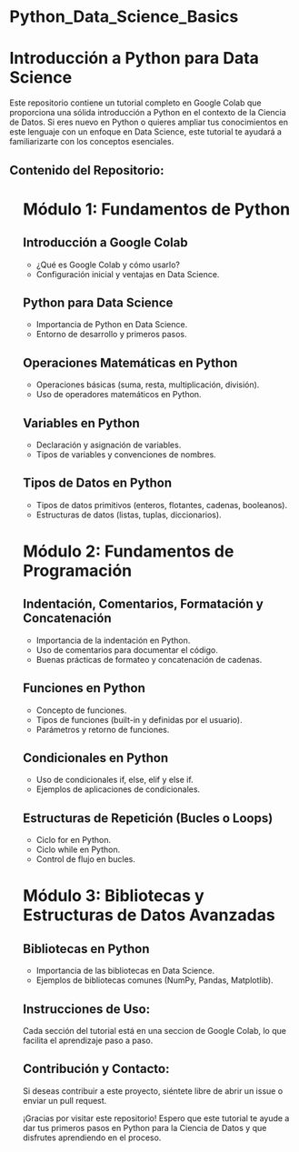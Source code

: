 # Python_Data_Science_Basics
  <h1>Introducción a Python para Data Science</h1>

  <p>Este repositorio contiene un tutorial completo en Google Colab que proporciona una sólida introducción a Python en el contexto de la Ciencia de Datos. Si eres nuevo en Python o quieres ampliar tus conocimientos en este lenguaje con un enfoque en Data Science, este tutorial te ayudará a familiarizarte con los conceptos esenciales.</p>

  <h2>Contenido del Repositorio:</h2>
  <ul>
    <h1>Módulo 1: Fundamentos de Python</h1>
    <h2>Introducción a Google Colab</h2>
    <ul>
        <li>¿Qué es Google Colab y cómo usarlo?</li>
        <li>Configuración inicial y ventajas en Data Science.</li>
    </ul>
    <h2>Python para Data Science</h2>
    <ul>
        <li>Importancia de Python en Data Science.</li>
        <li>Entorno de desarrollo y primeros pasos.</li>
    </ul>
    <h2>Operaciones Matemáticas en Python</h2>
    <ul>
        <li>Operaciones básicas (suma, resta, multiplicación, división).</li>
        <li>Uso de operadores matemáticos en Python.</li>
    </ul>
    <h2>Variables en Python</h2>
    <ul>
        <li>Declaración y asignación de variables.</li>
        <li>Tipos de variables y convenciones de nombres.</li>
    </ul>
    <h2>Tipos de Datos en Python</h2>
    <ul>
        <li>Tipos de datos primitivos (enteros, flotantes, cadenas, booleanos).</li>
        <li>Estructuras de datos (listas, tuplas, diccionarios).</li>
    </ul>
    <h1>Módulo 2: Fundamentos de Programación</h1>
    <h2>Indentación, Comentarios, Formatación y Concatenación</h2>
    <ul>
        <li>Importancia de la indentación en Python.</li>
        <li>Uso de comentarios para documentar el código.</li>
        <li>Buenas prácticas de formateo y concatenación de cadenas.</li>
    </ul>
    <h2>Funciones en Python</h2>
    <ul>
        <li>Concepto de funciones.</li>
        <li>Tipos de funciones (built-in y definidas por el usuario).</li>
        <li>Parámetros y retorno de funciones.</li>
    </ul>
    <h2>Condicionales en Python</h2>
    <ul>
        <li>Uso de condicionales if, else, elif y else if.</li>
        <li>Ejemplos de aplicaciones de condicionales.</li>
    </ul>
    <h2>Estructuras de Repetición (Bucles o Loops)</h2>
    <ul>
        <li>Ciclo for en Python.</li>
        <li>Ciclo while en Python.</li>
        <li>Control de flujo en bucles.</li>
    </ul>
    <h1>Módulo 3: Bibliotecas y Estructuras de Datos Avanzadas</h1>
    <h2>Bibliotecas en Python</h2>
    <ul>
        <li>Importancia de las bibliotecas en Data Science.</li>
        <li>Ejemplos de bibliotecas comunes (NumPy, Pandas, Matplotlib).</li>
  </ul>

  <h2>Instrucciones de Uso:</h2>
  <p>Cada sección del tutorial está en una seccion de Google Colab, lo que facilita el aprendizaje paso a paso.</p>

  <h2>Contribución y Contacto:</h2>
  <p>Si deseas contribuir a este proyecto, siéntete libre de abrir un issue o enviar un pull request.</p>


  <p>¡Gracias por visitar este repositorio! Espero que este tutorial te ayude a dar tus primeros pasos en Python para la Ciencia de Datos y que disfrutes aprendiendo en el proceso.</p>
